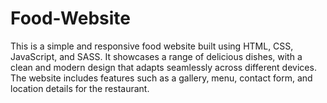# Food-Website
This is a simple and responsive food website built using HTML, CSS, JavaScript, and SASS. It showcases a range of delicious dishes, with a clean and modern design that adapts seamlessly across different devices. The website includes features such as a gallery, menu, contact form, and location details for the restaurant.
